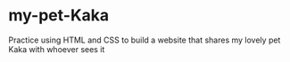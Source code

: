 # my-pet-Kaka
Practice using HTML and CSS to build a website that shares my lovely pet Kaka with whoever sees it
